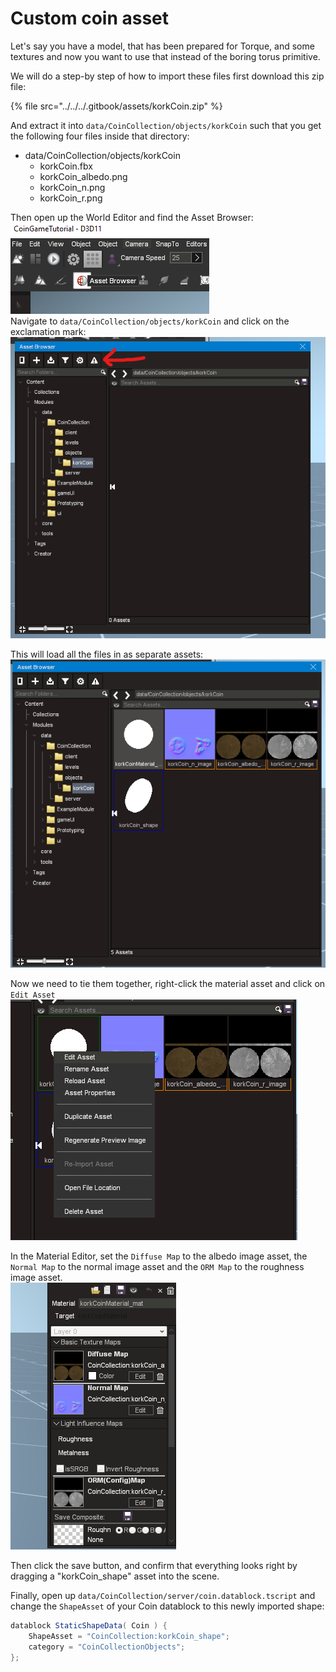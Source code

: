 # Custom coin asset

Let's say you have a model, that has been prepared for Torque, and some textures and now you want to use that instead of the boring torus primitive.

We will do a step-by step of how to import these files first download this zip file:

{% file src="../../../.gitbook/assets/korkCoin.zip" %}

And extract it into `data/CoinCollection/objects/korkCoin` such that you get the following four files inside that directory:

* data/CoinCollection/objects/korkCoin
  * korkCoin.fbx
  * korkCoin\_albedo.png
  * korkCoin\_n.png
  * korkCoin\_r.png

Then open up the World Editor and find the Asset Browser:\
![](<../../../.gitbook/assets/image (1) (1).png>)\
Navigate to `data/CoinCollection/objects/korkCoin` and click on the exclamation mark:\
![](<../../../.gitbook/assets/image (5).png>)

This will load all the files in as separate assets:\
![](<../../../.gitbook/assets/image (12).png>)

Now we need to tie them together, right-click the material asset and click on `Edit Asset`\
![](<../../../.gitbook/assets/image (1).png>)

In the Material Editor, set the `Diffuse Map` to the albedo image asset, the `Normal Map` to the normal image asset and the `ORM Map` to the roughness image asset.\
![](<../../../.gitbook/assets/image (6) (1).png>)

Then click the save button, and confirm that everything looks right by dragging a "korkCoin\_shape" asset into the scene.

Finally, open up `data/CoinCollection/server/coin.datablock.tscript` and change the `ShapeAsset` of your Coin datablock to this newly imported shape:

```csharp
datablock StaticShapeData( Coin ) {
    ShapeAsset = "CoinCollection:korkCoin_shape";
    category = "CoinCollectionObjects";
};
```
